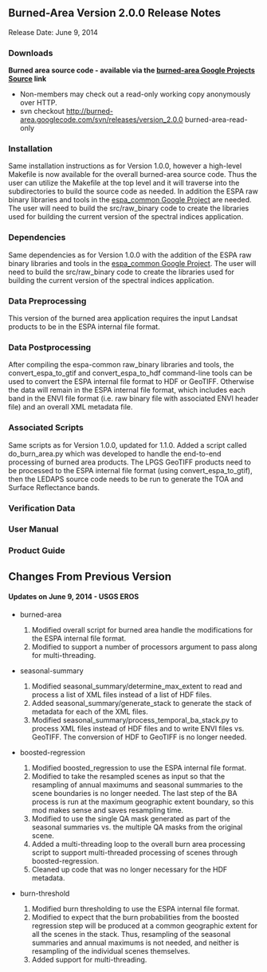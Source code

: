## Burned-Area Version 2.0.0 Release Notes ##
Release Date: June 9, 2014

### Downloads ###

**Burned area source code - available via the [burned-area Google Projects Source](https://code.google.com/p/burned-area/source/checkout) link**

  * Non-members may check out a read-only working copy anonymously over HTTP.
  * svn checkout http://burned-area.googlecode.com/svn/releases/version_2.0.0 burned-area-read-only

### Installation ###
Same installation instructions as for Version 1.0.0, however a high-level Makefile is now available for the overall burned-area source code.  Thus the user can utilize the Makefile at the top level and it will traverse into the subdirectories to build the source code as needed.  In addition the ESPA raw binary libraries and tools in the [espa\_common Google Project](https://code.google.com/p/espa-common/) are needed.  The user will need to build the src/raw\_binary code to create the libraries used for building the current version of the spectral indices application.

### Dependencies ###
Same dependencies as for Version 1.0.0 with the addition of the ESPA raw binary libraries and tools in the [espa\_common Google Project](https://code.google.com/p/espa-common/).  The user will need to build the src/raw\_binary code to create the libraries used for building the current version of the spectral indices application.

### Data Preprocessing ###
This version of the burned area application requires the input Landsat products to be in the ESPA internal file format.

### Data Postprocessing ###
After compiling the espa-common raw\_binary libraries and tools, the convert\_espa\_to\_gtif and convert\_espa\_to\_hdf command-line tools can be used to convert the ESPA internal file format to HDF or GeoTIFF.  Otherwise the data will remain in the ESPA internal file format, which includes each band in the ENVI file format (i.e. raw binary file with associated ENVI header file) and an overall XML metadata file.

### Associated Scripts ###
Same scripts as for Version 1.0.0, updated for 1.1.0.  Added a script called do\_burn\_area.py which was developed to handle the end-to-end processing of burned area products.  The LPGS GeoTIFF products need to be processed to the ESPA internal file format (using convert\_espa\_to\_gtif), then the LEDAPS source code needs to be run to generate the TOA and Surface Reflectance bands.

### Verification Data ###

### User Manual ###

### Product Guide ###


## Changes From Previous Version ##
#### Updates on June 9, 2014 - USGS EROS ####
  * burned-area
    1. Modified overall script for burned area handle the modifications for the ESPA internal file format.
    1. Modified to support a number of processors argument to pass along for multi-threading.

  * seasonal-summary
    1. Modified seasonal\_summary/determine\_max\_extent to read and process a list of XML files instead of a list of HDF files.
    1. Added seasonal\_summary/generate\_stack to generate the stack of metadata for each of the XML files.
    1. Modified seasonal\_summary/process\_temporal\_ba\_stack.py to process XML files instead of HDF files and to write ENVI files vs. GeoTIFF.  The conversion of HDF to GeoTIFF is no longer needed.

  * boosted-regression
    1. Modified boosted\_regression to use the ESPA internal file format.
    1. Modified to take the resampled scenes as input so that the resampling of annual maximums and seasonal summaries to the scene boundaries is no longer needed.  The last step of the BA process is run at the maximum geographic extent boundary, so this mod makes sense and saves resampling time.
    1. Modified to use the single QA mask generated as part of the seasonal summaries vs. the multiple QA masks from the original scene.
    1. Added a multi-threading loop to the overall burn area processing script to support multi-threaded processing of scenes through boosted-regression.
    1. Cleaned up code that was no longer necessary for the HDF metadata.

  * burn-threshold
    1. Modified burn thresholding to use the ESPA internal file format.
    1. Modified to expect that the burn probabilities from the boosted regression step will be produced at a common geographic extent for all the scenes in the stack.  Thus, resampling of the seasonal summaries and annual maximums is not needed, and neither is resampling of the individual scenes themselves.
    1. Added support for multi-threading.